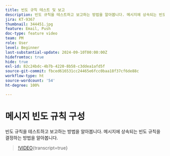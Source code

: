 ```yaml
---
title: 빈도 규칙 테스트 및 보고
description: 빈도 규칙을 테스트하고 보고하는 방법을 알아봅니다. 메시지에 상속되는 빈도 규칙을 결정하는 방법을 알아봅니다.
jira: KT-9367
thumbnail: 344451.jpg
feature: Email, Push
doc-type: feature video
team: PM
role: User
level: Beginner
last-substantial-update: 2024-09-10T00:00:00Z
hidefromtoc: true
hide: true
exl-id: 82c24bdc-4b7b-4220-8b58-c3ddea1afd5f
source-git-commit: fbced616531cc24465e6fcc0baa18f37cf6de88c
workflow-type: ht
source-wordcount: '54'
ht-degree: 100%

---
```


# 메시지 빈도 규칙 구성

빈도 규칙을 테스트하고 보고하는 방법을 알아봅니다. 메시지에 상속되는 빈도 규칙을 결정하는 방법을 알아봅니다.

>[!VIDEO](https://video.tv.adobe.com/v/344451?quality=12&learn=on){transcript=true}
